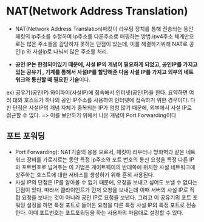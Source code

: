 # NAT(Network Address Translation)
- NAT(Network Address Translation)패킷이 라우팅 장치를 통해 전송되는 동안 패킷의 ip주소를 수정하여 ip주소를 다른주소로 매핑하는 방법.ipv4주소 체계만으로는 많은 주소들을 감당하지 못하는 단점이 있는데, 이를 해결하기위해 NAT로 공인ip 와 사설ip로 나눠서 많은 주소를 처리. 

-  **공인 IP는 한정되어있기 때문에, 사설 IP의 개념이 필요하게 되었고, 공인IP를 가지고 있는 공유기 , 기계를 통해서 사설IP를 할당해준 다음 사설 IP를 가지고 외부의 네트워크와 통신할 때 필요한 기술**이다.

ex) 공유기(공인IP) 와이파이(사설IP)에 접속해서 인터넷(공인IP)을 한다.
요약하면 여러 대의 호스트가 하나의 공인 IP주소를 사용하여 인터넷에 접속하기 위한 경우이다.
다만 단점은 사설IP의 개념 자체가 중복되는 IP가 엄청 많기 때문에, 외부에서 사설 IP로 접근할 수 없다.
=> 이를 보안하기 위해서 나온 개념이 Port Forwarding이다

## 포트 포워딩
- Port Forwarding): NAT기술의 응용 으로서, 패킷이 라우터나 방화벽과 같은 네트워크 장비를 가로지르는 동안 특정 ip주소와 포트 번호의 통신 요청을 특정 다른 IP와 포트번호로 넘겨주는 이 기법은 게이트웨이의 반대쪽에 위치한 사설 네트워크에 상주하는 호스트에 대한 서비스를 생성하기 위해 흔히 사용된다.
- 사설 IP의 단점은 IP를 알아볼 수 없기 때문에, 요청을 보내고 싶어도 보낼 수 없다는 단점이 있다. 따라서 클라이언트가 먼저 요청을 보내는데 이때 서버의 사설 IP로 직접 요청을 보내는 것이 아니라 공인 IP로 요청을 보낸다. 그리고 이 공유기의 포트 포워딩 설정을 하면 특정 포트로 들어온 요청을 다른 특정 사설 IP의 특정 포트로 전송한다.
이때 포트번호는 포트포워딩을 하는 사용자의 마음대로 설정할 수 있다.